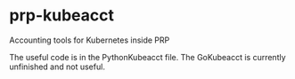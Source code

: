# prp-kubeacct
Accounting tools for Kubernetes inside PRP

The useful code is in the PythonKubeacct file. The GoKubeacct is currently unfinished and not useful.